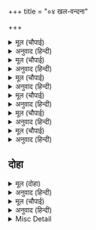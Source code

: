 +++
title = "०४ खल-वन्दना"

+++


<details><summary>मूल (चौपाई)</summary>

बहुरि बंदि खल गन सतिभाएँ।  
जे बिनु काज दाहिनेहु बाएँ॥  
पर हित हानि लाभ जिन्ह केरें।  
उजरें हरष बिषाद बसेरें॥
</details>

<details><summary>अनुवाद (हिन्दी)</summary>

अब मैं सच्चे भावसे दुष्टोंको प्रणाम करता हूँ, जो बिना ही प्रयोजन, अपना हित करनेवालेके भी प्रतिकूल आचरण करते हैं। दूसरोंके हितकी हानि ही जिनकी दृष्टिमें लाभ है, जिनको दूसरोंके उजड़नेमें हर्ष और बसनेमें विषाद होता है॥ १॥
</details>

<details><summary>मूल (चौपाई)</summary>

हरि हर जस राकेस राहु से।  
पर अकाज भट सहसबाहु से॥  
जे पर दोष लखहिं सहसाखी।  
पर हित घृत जिन्ह के मन माखी॥
</details>

<details><summary>अनुवाद (हिन्दी)</summary>

जो हरि और हरके यशरूपी पूर्णिमाके चन्द्रमाके लिये राहुके समान हैं(अर्थात् जहाँ कहीं भगवान् विष्णु या शङ्करके यशका वर्णन होता है, उसीमें वे बाधा देते हैं) और दूसरोंकी बुराई करनेमें सहस्रबाहुके समान वीर हैं। जो दूसरोंके दोषोंको हजार आँखोंसे देखते हैं और दूसरोंके हितरूपी घीके लिये जिनका मन मक्खीके समान है(अर्थात् जिस प्रकार मक्खी घीमें गिरकर उसे खराब कर देती है और स्वयं भी मर जाती है, उसी प्रकार दुष्ट लोग दूसरोंके बने-बनाये कामको अपनी हानि करके भी बिगाड़ देते हैं)॥ २॥
</details>

<details><summary>मूल (चौपाई)</summary>

तेज कृसानु रोष महिषेसा।  
अघ अवगुन धन धनी धनेसा॥  
उदय केत सम हित सब ही के।  
कुंभकरन सम सोवत नीके॥
</details>

<details><summary>अनुवाद (हिन्दी)</summary>

जो तेज (दूसरोंको जलानेवाले ताप) में अग्नि और क्रोधमें यमराजके समान हैं, पाप और अवगुणरूपी धनमें कुबेरके समान धनी हैं, जिनकी बढ़ती सभीके हितका नाश करनेके लिये केतु (पुच्छल तारे) के समान है, और जिनके कुम्भकर्णकी तरह सोते रहनेमें ही भलाई है॥ ३॥
</details>

<details><summary>मूल (चौपाई)</summary>

पर अकाजु लगि तनु परिहरहीं।  
जिमि हिम उपल कृषी दलि गरहीं॥  
बंदउँ खल जस सेष सरोषा।  
सहस बदन बरनइ पर दोषा॥
</details>

<details><summary>अनुवाद (हिन्दी)</summary>

जैसे ओले खेतीका नाश करके आप भी गल जाते हैं, वैसे ही वे दूसरोंका काम बिगाड़नेके लिये अपना शरीरतक छोड़ देते हैं। मैं दुष्टोंको (हजार मुखवाले) शेषजीके समान समझकर प्रणाम करता हूँ, जो पराये दोषोंका हजार मुखोंसे बड़े रोषके साथ वर्णन करते हैं॥ ४॥
</details>

<details><summary>मूल (चौपाई)</summary>

पुनि प्रनवउँ पृथुराज समाना।  
पर अघ सुनइ सहस दस काना॥  
बहुरि सक्र सम बिनवउँ तेही।  
संतत सुरानीक हित जेही॥
</details>

<details><summary>अनुवाद (हिन्दी)</summary>

पुनः उनको राजा पृथु (जिन्होंने भगवान् का यश सुननेके लिये दस हजार कान माँगे थे) के समान जानकर प्रणाम करता हूँ, जो दस हजार कानोंसे दूसरोंके पापोंको सुनते हैं। फिर इन्द्रके समान मानकर उनकी विनय करता हूँ, जिनको सुरा (मदिरा) नीकी और हितकारी मालूम देती है (इन्द्रके लिये भी सुरानीक अर्थात् देवताओंकी सेना हितकारी है)॥ ५॥
</details>

<details><summary>मूल (चौपाई)</summary>

बचन बज्र जेहि सदा पिआरा।  
सहस नयन पर दोष निहारा॥
</details>

<details><summary>अनुवाद (हिन्दी)</summary>

जिनको कठोर वचनरूपी वज्र सदा प्यारा लगता है और जो हजार आँखोंसे दूसरोंके दोषोंको देखते हैं॥ ६॥
</details>

## दोहा


<details><summary>मूल (दोहा)</summary>

उदासीन अरि मीत हित सुनत जरहिं खल रीति।  
जानि पानि जुग जोरि जन बिनती करइ सप्रीति॥ ४॥
</details>

<details><summary>अनुवाद (हिन्दी)</summary>

दुष्टोंकी यह रीति है कि वे उदासीन, शत्रु अथवा मित्र, किसीका भी हित सुनकर जलते हैं। यह जानकर दोनों हाथ जोड़कर यह जन प्रेमपूर्वक उनसे विनय करता है॥ ४॥
</details>

<details><summary>मूल (चौपाई)</summary>

मैं अपनी दिसि कीन्ह निहोरा।  
तिन्ह निज ओर न लाउब भोरा॥  
बायस पलिअहिं अति अनुरागा।  
होहिं निरामिष कबहुँ कि कागा॥
</details>

<details><summary>अनुवाद (हिन्दी)</summary>

मैंने अपनी ओरसे विनती की है, परन्तु वे अपनी ओरसे कभी नहीं चूकेंगे। कौओंको बड़े प्रेमसे पालिये; परन्तु वे क्या कभी मांसके त्यागी हो सकते हैं?॥ १॥
</details>

<details><summary>Misc Detail</summary>


</details>
